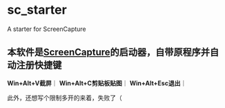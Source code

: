 # sc_starter
A starter for ScreenCapture

## 本软件是[ScreenCapture](https://github.com/xland/ScreenCapture)的启动器，自带原程序并自动注册快捷键

**Win+Alt+V截屏**｜
**Win+Alt+C剪贴板贴图**｜
**Win+Alt+Esc退出**｜

此外，还想写个限制多开的来着，失败了（
